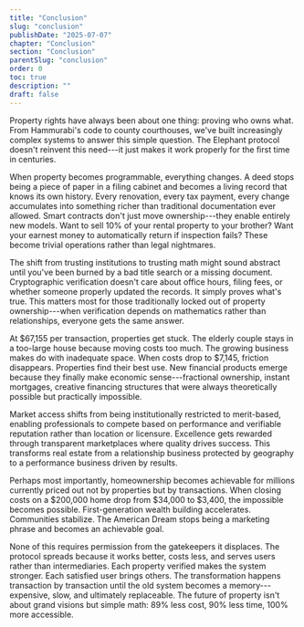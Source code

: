 ```yaml
---
title: "Conclusion"
slug: "conclusion"
publishDate: "2025-07-07"
chapter: "Conclusion"
section: "Conclusion"
parentSlug: "conclusion"
order: 0
toc: true
description: ""
draft: false
---
```


Property rights have always been about one thing: proving who owns what. From
Hammurabi's code to county courthouses, we've built increasingly complex systems
to answer this simple question. The Elephant protocol doesn't reinvent this
need---it just makes it work properly for the first time in centuries.

When property becomes programmable, everything changes. A deed stops being a
piece of paper in a filing cabinet and becomes a living record that knows its
own history. Every renovation, every tax payment, every change accumulates into
something richer than traditional documentation ever allowed. Smart contracts
don't just move ownership---they enable entirely new models. Want to sell 10% of
your rental property to your brother? Want your earnest money to automatically
return if inspection fails? These become trivial operations rather than legal
nightmares.

The shift from trusting institutions to trusting math might sound abstract until
you've been burned by a bad title search or a missing document. Cryptographic
verification doesn't care about office hours, filing fees, or whether someone
properly updated the records. It simply proves what's true. This matters most
for those traditionally locked out of property ownership---when verification
depends on mathematics rather than relationships, everyone gets the same answer.

At \$67,155 per transaction, properties get stuck. The elderly couple stays in a
too-large house because moving costs too much. The growing business makes do
with inadequate space. When costs drop to \$7,145, friction disappears.
Properties find their best use. New financial products emerge because they
finally make economic sense---fractional ownership, instant mortgages, creative
financing structures that were always theoretically possible but practically
impossible.

Market access shifts from being institutionally restricted to merit-based,
enabling professionals to compete based on performance and verifiable reputation
rather than location or licensure. Excellence gets rewarded through transparent
marketplaces where quality drives success. This transforms real estate from a
relationship business protected by geography to a performance business driven by
results.

Perhaps most importantly, homeownership becomes achievable for millions
currently priced out not by properties but by transactions. When closing costs
on a \$200,000 home drop from \$34,000 to \$3,400, the impossible becomes
possible. First-generation wealth building accelerates. Communities stabilize.
The American Dream stops being a marketing phrase and becomes an achievable
goal.

None of this requires permission from the gatekeepers it displaces. The protocol
spreads because it works better, costs less, and serves users rather than
intermediaries. Each property verified makes the system stronger. Each satisfied
user brings others. The transformation happens transaction by transaction until
the old system becomes a memory---expensive, slow, and ultimately replaceable.
The future of property isn't about grand visions but simple math: 89% less cost,
90% less time, 100% more accessible.
